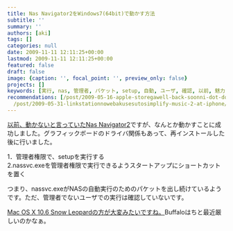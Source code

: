 ```yaml
---
title: Nas Navigator2をWindows7(64bit)で動かす方法
subtitle: ''
summary: ''
authors: [aki]
tags: []
categories: null
date: 2009-11-11 12:11:25+00:00
lastmod: 2009-11-11 12:11:25+00:00
featured: false
draft: false
image: {caption: '', focal_point: '', preview_only: false}
projects: []
keywords: [実行, nas, 管理者, パケット, setup, 自動, ユーザ, 確認, 以前, 魅力]
recommendations: [/post/2009-05-16-apple-storegawell-back-soonni-dot-dot-dot/, /post/2009-10-26-nas-navigator2gae-sawosuru-at-windows7-64bit/,
  /post/2009-05-31-linkstationnowebakusesutosimplify-music-2-at-iphone/]
---
```

[以前、動かないと言っていたNas Navigator2](http://chezou.wordpress.com/2009/10/26/nas-navigator2%e3%81%8c%e6%82%aa%e3%81%95%e3%82%92%e3%81%99%e3%82%8bwindows7-64bit/)ですが、なんとか動かすことに成功しました。グラフィックボードのドライバ関係もあって、再インストールした後に行いました。

1．管理者権限で、setupを実行する  
2.nassvc.exeを管理者権限で実行できるようスタートアップにショートカットを置く

つまり、nassvc.exeがNASの自動実行のためのパケットを出し続けているようです。ただ、管理者でないユーザでの実行は確認していないです。

[Mac OS X 10.6 Snow Leopardの方が大変みたいですね。](http://d.hatena.ne.jp/tadamesi/20090913/p2)Buffaloはちと最近厳しいのかなぁ。


